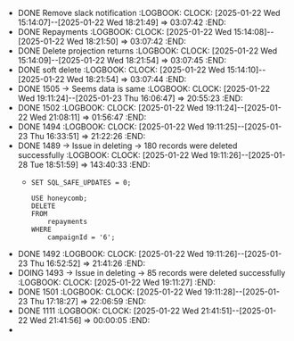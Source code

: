 - DONE Remove slack notification
  :LOGBOOK:
  CLOCK: [2025-01-22 Wed 15:14:07]--[2025-01-22 Wed 18:21:49] =>  03:07:42
  :END:
- DONE Repayments
  :LOGBOOK:
  CLOCK: [2025-01-22 Wed 15:14:08]--[2025-01-22 Wed 18:21:50] =>  03:07:42
  :END:
- DONE Delete projection returns
  :LOGBOOK:
  CLOCK: [2025-01-22 Wed 15:14:09]--[2025-01-22 Wed 18:21:54] =>  03:07:45
  :END:
- DONE soft delete
  :LOGBOOK:
  CLOCK: [2025-01-22 Wed 15:14:10]--[2025-01-22 Wed 18:21:54] =>  03:07:44
  :END:
- DONE 1505 -> Seems data is same
  :LOGBOOK:
  CLOCK: [2025-01-22 Wed 19:11:24]--[2025-01-23 Thu 16:06:47] =>  20:55:23
  :END:
- DONE 1502
  :LOGBOOK:
  CLOCK: [2025-01-22 Wed 19:11:24]--[2025-01-22 Wed 21:08:11] =>  01:56:47
  :END:
- DONE 1494
  :LOGBOOK:
  CLOCK: [2025-01-22 Wed 19:11:25]--[2025-01-23 Thu 16:33:51] =>  21:22:26
  :END:
- DONE 1489 -> Issue in deleting -> 180 records were deleted successfully
  :LOGBOOK:
  CLOCK: [2025-01-22 Wed 19:11:26]--[2025-01-28 Tue 18:51:59] =>  143:40:33
  :END:
	- ```
	  SET SQL_SAFE_UPDATES = 0;
	  
	  USE honeycomb;
	  DELETE
	  FROM
	      repayments
	  WHERE
	      campaignId = '6';
	  ```
- DONE 1492
  :LOGBOOK:
  CLOCK: [2025-01-22 Wed 19:11:26]--[2025-01-23 Thu 16:52:52] =>  21:41:26
  :END:
- DOING 1493 -> Issue in deleting -> 85 records were deleted successfully
  :LOGBOOK:
  CLOCK: [2025-01-22 Wed 19:11:27]
  :END:
- DONE 1501
  :LOGBOOK:
  CLOCK: [2025-01-22 Wed 19:11:28]--[2025-01-23 Thu 17:18:27] =>  22:06:59
  :END:
- DONE 1111
  :LOGBOOK:
  CLOCK: [2025-01-22 Wed 21:41:51]--[2025-01-22 Wed 21:41:56] =>  00:00:05
  :END:
-